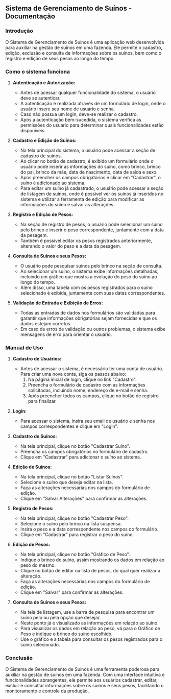 ## Sistema de Gerenciamento de Suínos - Documentação

### Introdução
O Sistema de Gerenciamento de Suínos é uma aplicação web desenvolvida para auxiliar na gestão de suínos em uma fazenda. Ele permite o cadastro, edição, exclusão e consulta de informações sobre os suínos, bem como o registro e edição de seus pesos ao longo do tempo.

### Como o sistema funciona

1. **Autenticação e Autorização:**
   - Antes de acessar qualquer funcionalidade do sistema, o usuário deve se autenticar.
   - A autenticação é realizada através de um formulário de login, onde o usuário insere seu nome de usuário e senha.
   - Caso não possua um login, deve-se realizar o cadastro.
   - Após a autenticação bem-sucedida, o sistema verifica as permissões do usuário para determinar quais funcionalidades estão disponíveis.

2. **Cadastro e Edição de Suínos:**
   - Na tela principal do sistema, o usuário pode acessar a seção de cadastro de suínos.
   - Ao clicar no botão de cadastro, é exibido um formulário onde o usuário pode inserir as informações do suíno, como brinco, brinco do pai, brinco da mãe, data de nascimento, data de saída e sexo.
   - Após preencher os campos obrigatórios e clicar em "Cadastrar", o suíno é adicionado ao sistema.
   - Para editar um suíno já cadastrado, o usuário pode acessar a seção de listagem de suínos, onde é possível ver os suínos já inseridos no sistema e utilizar a ferramenta de edição para modificar as informações do suíno e salvar as alterações.

3. **Registro e Edição de Pesos:**
   - Na seção de registro de pesos, o usuário pode selecionar um suíno pelo brinco e inserir o peso correspondente, juntamente com a data da pesagem.
   - Também é possível editar os pesos registrados anteriormente, alterando o valor do peso e a data da pesagem.

4. **Consulta de Suínos e seus Pesos:**
   - O usuário pode pesquisar suínos pelo brinco na seção de consulta.
   - Ao selecionar um suíno, o sistema exibe informações detalhadas, incluindo um gráfico que mostra a evolução do peso do suíno ao longo do tempo.
   - Além disso, uma tabela com os pesos registrados para o suíno selecionado é exibida, juntamente com suas datas correspondentes.

5. **Validação de Entrada e Exibição de Erros:**
   - Todas as entradas de dados nos formulários são validadas para garantir que informações obrigatórias sejam fornecidas e que os dados estejam corretos.
   - Em caso de erros de validação ou outros problemas, o sistema exibe mensagens de erro para orientar o usuário.

### Manual de Uso

1. **Cadastro de Usuários:**
   - Antes de acessar o sistema, é necessário ter uma conta de usuário. Para criar uma nova conta, siga os passos abaixo:
     1. Na página inicial de login, clique no link "Cadastro".
     2. Preencha o formulário de cadastro com as informações solicitadas, incluindo nome, endereço de e-mail e senha.
     3. Após preencher todos os campos, clique no botão de registro para finalizar.

2. **Login:**
   - Para acessar o sistema, insira seu email de usuário e senha nos campos correspondentes e clique em "Login".

3. **Cadastro de Suínos:**
   - Na tela principal, clique no botão "Cadastrar Suíno".
   - Preencha os campos obrigatórios no formulário de cadastro.
   - Clique em "Cadastrar" para adicionar o suíno ao sistema.

4. **Edição de Suínos:**
   - Na tela principal, clique no botão "Listar Suínos".
   - Selecione o suíno que deseja editar na lista.
   - Faça as alterações necessárias nos campos do formulário de edição.
   - Clique em "Salvar Alterações" para confirmar as alterações.

5. **Registro de Pesos:**
   - Na tela principal, clique no botão "Cadastrar Peso".
   - Selecione o suíno pelo brinco na lista suspensa.
   - Insira o peso e a data correspondente nos campos do formulário.
   - Clique em "Cadastrar" para registrar o peso do suíno.

6. **Edição de Pesos:**
   - Na tela principal, clique no botão "Gráfico de Peso".
   - Indique o brinco do suíno, assim mostrando os dados em relação ao peso do mesmo.
   - Clique no botão de editar na lista de pesos, do qual quer realizar a alteração.
   - Faça as alterações necessárias nos campos do formulário de edição.
   - Clique em "Salvar" para confirmar as alterações.

7. **Consulta de Suínos e seus Pesos:**
   - Na tela de listagem, use a barra de pesquisa para encontrar um suíno pelo ou pela opção que desejar.
   - Neste ponto já é visualizado as informações em relação ao suíno.
   - Para visualizar os dados em relação ao peso, vá para o Gráfico de Peso e indique o brinco do suíno escolhido.
   - Use o gráfico e a tabela para consultar os pesos registrados para o suíno selecionado.

### Conclusão
O Sistema de Gerenciamento de Suínos é uma ferramenta poderosa para auxiliar na gestão de suínos em uma fazenda. Com uma interface intuitiva e funcionalidades abrangentes, ele permite aos usuários cadastrar, editar, excluir e consultar informações sobre os suínos e seus pesos, facilitando o monitoramento e controle da produção.
